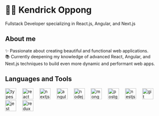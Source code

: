 <h1 align="left">🏄‍♂️ Kendrick Oppong</h1>

<p align="left">Fullstack Developer specializing in React.js, Angular, and Next.js</p>

<h2 align="left">About me</h2>

<p align="left">
✨ Passionate about creating beautiful and functional web applications.<br>
📚 Currently deepening my knowledge of advanced React, Angular, and Next.js techniques to build even more dynamic and performant web apps.
</p>

<h2 align="left">Languages and Tools</h2>

<div align="left">
  <img src="https://cdn.jsdelivr.net/gh/devicons/devicon/icons/typescript/typescript-original.svg" height="36" alt="typescript logo" />
  <img width="12" />
  <img src="https://cdn.jsdelivr.net/gh/devicons/devicon/icons/react/react-original.svg" height="36" alt="react logo" />
  <img width="12" />
  <img src="https://cdn.jsdelivr.net/gh/devicons/devicon/icons/nextjs/nextjs-original.svg" height="36" alt="nextjs logo" />
  <img width="12" />
  <img src="https://cdn.jsdelivr.net/gh/devicons/devicon/icons/angular/angular-original.svg" height="36" alt="angular logo" />
  <img width="12" />
  <img src="https://cdn.jsdelivr.net/gh/devicons/devicon/icons/nodejs/nodejs-original.svg" height="36" alt="nodejs logo" />
  <img width="12" />
  <img src="https://cdn.jsdelivr.net/gh/devicons/devicon/icons/mongodb/mongodb-original.svg" height="36" alt="mongodb logo" />
  <img width="12" />
  <img src="https://cdn.jsdelivr.net/gh/devicons/devicon/icons/postgresql/postgresql-original.svg" height="36" alt="postgresql logo" />
  <img width="12" />
  <img src="https://cdn.simpleicons.org/nestjs" height="36" alt="nestjs logo" />
  <img width="12" />
  <img src="https://cdn.jsdelivr.net/gh/devicons/devicon/icons/git/git-original.svg" height="36" alt="git logo" />
  <img width="12" />
  <img src="https://cdn.jsdelivr.net/gh/devicons/devicon/icons/jest/jest-plain.svg" height="36" alt="jest logo" />
  <img width="12" />
  <img src="https://cdn.jsdelivr.net/gh/devicons/devicon/icons/redux/redux-original.svg" height="36" alt="redux logo" />
</div>
